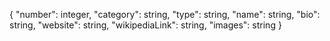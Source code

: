 {
    "number": integer,
    "category": string,
    "type": string,
    "name": string,
    "bio": string,
    "website": string,
    "wikipediaLink": string,
    "images": string
}